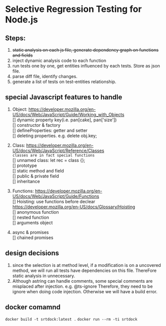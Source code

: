 # Selective Regression Testing for Node.js

## Steps: <br /> 
1. ~~static analysis on each js file, generate dependency graph on functions and fields~~
2. inject dynamic analysis code to each function
3. run tests one by one, get entities influenced by each tests. Store as json file.
4. parse diff file, identify changes.
5. generate a list of tests on test-entities relationship.


## special Javascript features to handle<br /> 
1) Object: https://developer.mozilla.org/en-US/docs/Web/JavaScript/Guide/Working_with_Objects <br /> 
	[] dynamic property key(i.e. pan[cake], pan['size']) <br />
	[] constructor & factory <br />
	[] defineProperties: getter and setter <br />
	[] deleting properties. e.g. delete obj.key;  <br />

2) Class: https://developer.mozilla.org/en-US/docs/Web/JavaScript/Reference/Classes <br />
   `classes are in fact special functions` <br />
	[] unnamed class: let rec = class {}; <br />
	[] prototype <br />
	[] static method and field <br />
	[] public & private field <br />
	[] inheritance <br />


3) Functions: https://developer.mozilla.org/en-US/docs/Web/JavaScript/Guide/Functions <br />
	[] Hoisting: use functions before declear https://developer.mozilla.org/en-US/docs/Glossary/Hoisting <br />
	[] anonymous function <br />
	[] nested function <br />
	[] arguments object <br />


4) async & promises <br />
	[] chained promises

## design decisions
1. since the selection is at method level, if a modification is on a uncovered method, we will run all tests have dependencies on this file. ThereFore static analysis in unnecessary.
2. Although astring can handle comments, some special comments are misplaced after injection. e.g. @ts-ignore Therefore, they need to be ignore when doing code injection. Otherwise we will have a build error.

## docker comamnd
`docker build -t srtdock:latest .`
`docker run --rm -ti srtdock`

